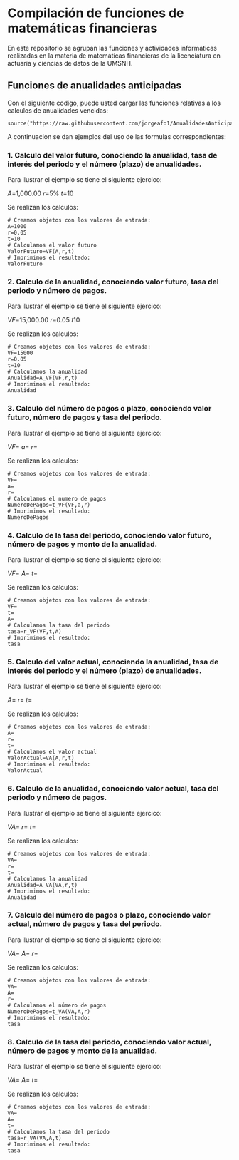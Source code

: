 # Compilación de funciones de matemáticas financieras 

En este repositorio se agrupan las funciones y actividades informaticas realizadas en la materia de matemáticas financieras de la licenciatura en actuaría y ciencias de datos de la UMSNH.

## Funciones de anualidades anticipadas

Con el siguiente codigo, puede usted cargar las funciones relativas a los calculos de anualidades vencidas: 


```{r}
source("https://raw.githubusercontent.com/jorgeafo1/AnualidadesAnticipadas/refs/heads/main/Anualidades%20anticipadas.R")
```

A continuacion se dan ejemplos del uso de las formulas correspondientes:

### 1. Calculo del valor futuro, conociendo la anualidad, tasa de interés del periodo y el número (plazo) de anualidades.

Para ilustrar el ejemplo se tiene el siguiente ejercico:

$A$=1,000.00
$r$=5%
$t$=10

Se realizan los calculos:

```{r}
# Creamos objetos con los valores de entrada:
A=1000
r=0.05
t=10
# Calculamos el valor futuro
ValorFuturo=VF(A,r,t)
# Imprimimos el resultado: 
ValorFuturo
```

### 2. Calculo de la anualidad, conociendo valor futuro, tasa del periodo y número de pagos.

Para ilustrar el ejemplo se tiene el siguiente ejercico:

$VF$=15,000.00
$r$=0.05
$t$10

Se realizan los calculos:

```{r}
# Creamos objetos con los valores de entrada:
VF=15000
r=0.05
t=10
# Calculamos la anualidad
Anualidad=A_VF(VF,r,t) 
# Imprimimos el resultado: 
Anualidad
```

### 3. Calculo del número de pagos o plazo, conociendo valor futuro, número de pagos y tasa del periodo.

Para ilustrar el ejemplo se tiene el siguiente ejercico:

$VF$=
$a$=
$r$=

Se realizan los calculos:

```{r}
# Creamos objetos con los valores de entrada:
VF=
a=
r=
# Calculamos el numero de pagos
NumeroDePagos=t_VF(VF,a,r)
# Imprimimos el resultado: 
NumeroDePagos
```

### 4. Calculo de la tasa del periodo, conociendo valor futuro, número de pagos y monto de la anualidad.


Para ilustrar el ejemplo se tiene el siguiente ejercico:

$VF$=
$A$=
$t$=

Se realizan los calculos:

```{r}
# Creamos objetos con los valores de entrada:
VF=
t=
A=
# Calculamos la tasa del periodo
tasa=r_VF(VF,t,A)
# Imprimimos el resultado: 
tasa
```

### 5. Calculo del valor actual, conociendo la anualidad, tasa de interés del periodo y el número (plazo) de anualidades.


Para ilustrar el ejemplo se tiene el siguiente ejercico:

$A$=
$r$=
$t$=

Se realizan los calculos:

```{r}
# Creamos objetos con los valores de entrada:
A=
r=
t=
# Calculamos el valor actual
ValorActual=VA(A,r,t)
# Imprimimos el resultado: 
ValorActual
```

### 6. Calculo de la anualidad, conociendo valor actual, tasa del periodo y número de pagos.

Para ilustrar el ejemplo se tiene el siguiente ejercico:

$VA$=
$r$=
$t$=

Se realizan los calculos:

```{r}
# Creamos objetos con los valores de entrada:
VA=
r=
t=
# Calculamos la anualidad
Anualidad=A_VA(VA,r,t)
# Imprimimos el resultado: 
Anualidad
```

### 7. Calculo del número de pagos o plazo, conociendo valor actual, número de pagos y tasa del periodo.

Para ilustrar el ejemplo se tiene el siguiente ejercico:

$VA$=
$A$=
$r$=

Se realizan los calculos:

```{r}
# Creamos objetos con los valores de entrada:
VA=
A=
r=
# Calculamos el número de pagos
NumeroDePagos=t_VA(VA,A,r)
# Imprimimos el resultado: 
tasa
```

### 8. Calculo de la tasa del periodo, conociendo valor actual, número de pagos y monto de la anualidad.

Para ilustrar el ejemplo se tiene el siguiente ejercico:

$VA$=
$A$=
$t$=

Se realizan los calculos:

```{r}
# Creamos objetos con los valores de entrada:
VA=
A=
t=
# Calculamos la tasa del periodo
tasa=r_VA(VA,A,t)
# Imprimimos el resultado: 
tasa
```
